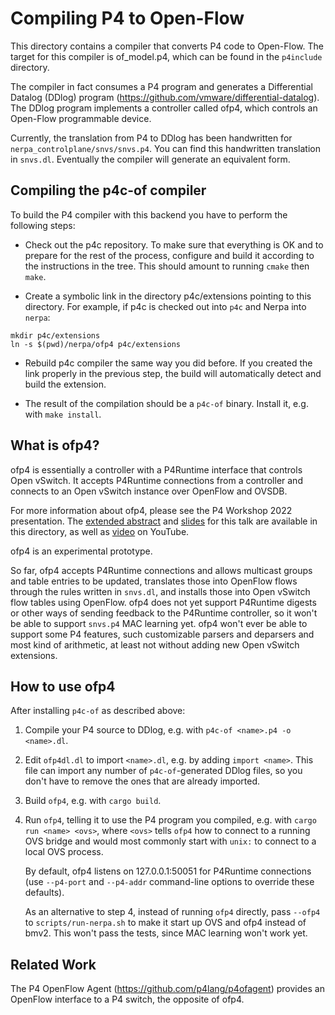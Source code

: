 # Compiling P4 to Open-Flow

This directory contains a compiler that converts P4 code to Open-Flow.
The target for this compiler is of_model.p4, which can be found in the
`p4include` directory.

The compiler in fact consumes a P4 program and generates a
Differential Datalog (DDlog) program
(https://github.com/vmware/differential-datalog).  The DDlog program
implements a controller called ofp4, which controls an Open-Flow
programmable device.

Currently, the translation from P4 to DDlog has been handwritten for
`nerpa_controlplane/snvs/snvs.p4`.  You can find this handwritten
translation in `snvs.dl`.  Eventually the compiler will generate an
equivalent form.

## Compiling the p4c-of compiler

To build the P4 compiler with this backend you have to perform the
following steps:

* Check out the p4c repository.  To make sure that everything is OK
  and to prepare for the rest of the process, configure and build it
  according to the instructions in the tree.  This should amount to
  running `cmake` then `make`.

* Create a symbolic link in the directory p4c/extensions pointing to
  this directory.  For example, if p4c is checked out into `p4c` and
  Nerpa into `nerpa`:

```
mkdir p4c/extensions
ln -s $(pwd)/nerpa/ofp4 p4c/extensions
```

* Rebuild p4c compiler the same way you did before.  If you created
  the link properly in the previous step, the build will automatically
  detect and build the extension.

* The result of the compilation should be a `p4c-of` binary.  Install
  it, e.g. with `make install`.

## What is ofp4?

ofp4 is essentially a controller with a P4Runtime interface that
controls Open vSwitch.  It accepts P4Runtime connections from a
controller and connects to an Open vSwitch instance over OpenFlow and
OVSDB.

For more information about ofp4, please see the P4 Workshop 2022
presentation.  The [extended abstract](p4-workshop-paper.pdf) and
[slides](p4-workshop-slides.pdf) for this talk are available in this
directory, as well as
[video](https://www.youtube.com/watch?v=OpBa7s8EcLg) on YouTube.

ofp4 is an experimental prototype.

So far, ofp4 accepts P4Runtime connections and allows multicast groups
and table entries to be updated, translates those into OpenFlow flows
through the rules written in `snvs.dl`, and installs those into Open
vSwitch flow tables using OpenFlow.  ofp4 does not yet support
P4Runtime digests or other ways of sending feedback to the P4Runtime
controller, so it won't be able to support `snvs.p4` MAC learning yet.
ofp4 won't ever be able to support some P4 features, such customizable
parsers and deparsers and most kind of arithmetic, at least not
without adding new Open vSwitch extensions.

## How to use ofp4

After installing `p4c-of` as described above:

1. Compile your P4 source to DDlog, e.g. with `p4c-of <name>.p4 -o
   <name>.dl`.

2. Edit `ofp4dl.dl` to import `<name>.dl`, e.g. by adding `import
   <name>`.  This file can import any number of `p4c-of`-generated
   DDlog files, so you don't have to remove the ones that are already
   imported.

3. Build `ofp4`, e.g. with `cargo build`.

4. Run `ofp4`, telling it to use the P4 program you compiled,
   e.g. with `cargo run <name> <ovs>`, where `<ovs>` tells `ofp4` how
   to connect to a running OVS bridge and would most commonly start
   with `unix:` to connect to a local OVS process.

   By default, ofp4 listens on 127.0.0.1:50051 for P4Runtime
   connections (use `--p4-port` and `--p4-addr` command-line options
   to override these defaults).

   As an alternative to step 4, instead of running `ofp4` directly,
   pass `--ofp4` to `scripts/run-nerpa.sh` to make it start up OVS and
   ofp4 instead of bmv2.  This won't pass the tests, since MAC
   learning won't work yet.

## Related Work

The P4 OpenFlow Agent (https://github.com/p4lang/p4ofagent) provides
an OpenFlow interface to a P4 switch, the opposite of ofp4.
